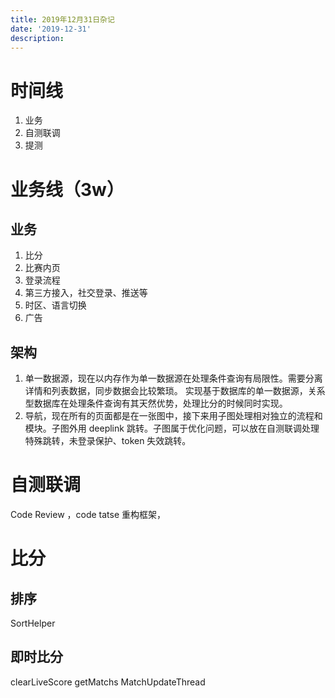 ```yaml
---
title: 2019年12月31日杂记
date: '2019-12-31'
description:
---
```


# 时间线

1. 业务
2. 自测联调
3. 提测

# 业务线（3w）

## 业务

1. 比分
2. 比赛内页
3. 登录流程
4. 第三方接入，社交登录、推送等
5. 时区、语言切换
6. 广告

## 架构

1. 单一数据源，现在以内存作为单一数据源在处理条件查询有局限性。需要分离详情和列表数据，同步数据会比较繁琐。
   实现基于数据库的单一数据源，关系型数据库在处理条件查询有其天然优势，处理比分的时候同时实现。
2. 导航，现在所有的页面都是在一张图中，接下来用子图处理相对独立的流程和模块。子图外用 deeplink 跳转。子图属于优化问题，可以放在自测联调处理
   特殊跳转，未登录保护、token 失效跳转。


# 自测联调

Code Review ，code tatse
重构框架，

# 比分

## 排序

SortHelper

## 即时比分

clearLiveScore
getMatchs
MatchUpdateThread
